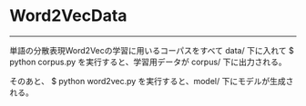 # Word2VecData
***

単語の分散表現Word2Vecの学習に用いるコーパスをすべて
data/ 下に入れて
$ python corpus.py
を実行すると、学習用データが corpus/ 下に出力される。

そのあと、
$ python word2vec.py
を実行すると、model/ 下にモデルが生成される。
